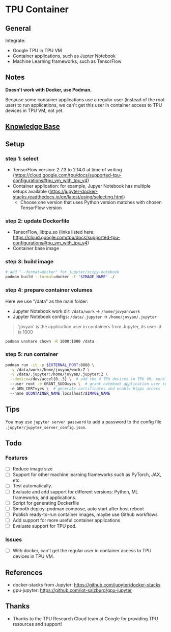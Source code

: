 # TPU Container
## General
Integrate:
 - Google TPU in TPU VM
 - Container applications, such as Jupter Notebook
 - Machine Learning frameworks, such as TensorFlow

## Notes
**Doesn't work with Docker, use Podman.**

Because some container applications use a regular user (instead of the root user) to run applications, we can't get this user in container access to TPU devices in TPU VM, not yet.

## [Knowledge Base](kb.md)

## Setup
### step 1: select
- TensorFlow version: 2.7.3 to 2.14.0 at time of writing (https://cloud.google.com/tpu/docs/supported-tpu-configurations#tpu_vm_with_tpu_v4)
- Container application: for example, Jupyer Notebook has multiple setups available (https://jupyter-docker-stacks.readthedocs.io/en/latest/using/selecting.html)
  - Choose one version that uses Python version matches with chosen TensorFlow version

### step 2: update Dockerfile
- TensorFlow, libtpu.so (links listed here: https://cloud.google.com/tpu/docs/supported-tpu-configurations#tpu_vm_with_tpu_v4)
- Container base image

### step 3: build image
```bash
# add "--format=docker" for jupyter/scipy-notebook
podman build --format=docker -t "$IMAGE_NAME" ./
```
### step 4: prepare container volumes
Here we use "/data" as the main folder:
  - Jupyter Notebook work dir: `/data/work` -> `/home/jovyan/work`
  - Jupyter Notebook configs: `/data/.jupyter` -> `/home/jovyan/.jupyter`

> 'jovyan' is the application user in containers from Jupyter, its user id is 1000

```bash
podman unshare chown -R 1000:1000 /data
```

### step 5: run container
```bash
podman run -it -p $EXTERNAL_PORT:8888 \
  -v /data/work:/home/jovyan/work:Z \
  -v /data/.jupyter:/home/jovyan/.jupyter:Z \
  --device=/dev/accel{0..3} \  # add the 4 TPU devices in TPU VM, more secure than --privileged
  --user root -e GRANT_SUDO=yes \  # grant notebook application user sudo access so that we can install system packages in notebook
  -e GEN_CERT=yes \  # generate certificates and enable htpps access
  --name $CONTAINER_NAME localhost/$IMAGE_NAME
```

## Tips

You may use `jupyter server password` to add a password to the config file `.jupyter/jupyter_server_config.json`.

## Todo
### Features
- [ ] Reduce image size
- [ ] Support for other machine learning frameworks such as PyTorch, JAX, etc.
- [ ] Test automatically.
- [ ] Evaluate and add support for different versions: Python, ML frameworks, and applications.
- [ ] Script for generating Dockerfile
- [ ] Smooth deploy: podman compose, auto start after host reboot
- [ ] Publish ready-to-run container images, maybe use Github workflows
- [ ] Add support for more useful container applications
- [ ] Evaluate support for TPU pod.

### Issues
- [ ] With docker, can't get the regular user in container access to TPU devices in TPU VM.

## References
- docker-stacks from Jupyter: https://github.com/jupyter/docker-stacks
- gpu-jupyter: https://github.com/iot-salzburg/gpu-jupyter

## Thanks
- Thanks to the TPU Research Cloud team at Google for providing TPU resources and support!